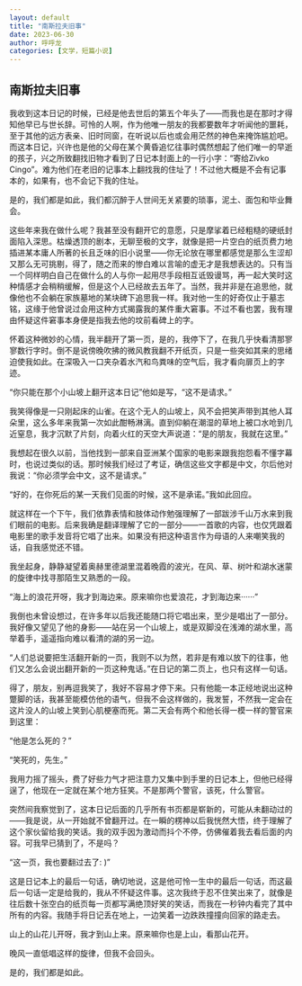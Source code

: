 ```yaml
---
layout: default
title: "南斯拉夫旧事"
date: 2023-06-30
author: 呼呼龙
categories: [文学，短篇小说]
---
```


## 南斯拉夫旧事

我收到这本日记的时候，已经是他去世后的第五个年头了——而我也是在那时才得知他早已与世长辞。可怜的人啊，作为他唯一朋友的我都要数年才听闻他的噩耗，至于其他的远方表亲、旧时同窗，在听说以后也或会用茫然的神色来掩饰尴尬吧。而这本日记，兴许也是他的父母在某个黄昏追忆往事时偶然想起了他们唯一的早逝的孩子，兴之所致翻找旧物才看到了日记本封面上的一行小字：“寄给Zivko Cingo”。难为他们在老旧的记事本上翻找我的住址了！不过他大概是不会有记事本的，如果有，也不会记下我的住址。

是的，我们都是如此，我们都沉醉于人世间无关紧要的琐事，泥土、面包和毕业舞会。

这些年来我在做什么呢？我甚至没有翻开它的意愿，只是摩挲着已经粗糙的硬纸封面陷入深思。枯燥透顶的剧本，无聊至极的文字，就像是把一片空白的纸页费力地插进某本庸人所著的长且乏味的旧小说里——你无论放在哪里都感觉是那么生涩却又那么无可挑剔，得了，随之而来的惨白难以言喻的虚无才是我想表达的。只有当一个同样明白自己在做什么的人与你一起用尽手段相互诋毁谩骂，再一起大笑时这种情感才会稍稍缓解，但是这个人已经故去五年了。当然，我并非是在追思他，就像他也不会躺在家族墓地的某块碑下追思我一样。我对他一生的好奇仅止于墓志铭，这缘于他曾说过会用这种方式揭露我的某件重大窘事。不过不看也罢，我有理由怀疑这件窘事本身便是指我去他的坟前看碑上的字。

怀着这种微妙的心情，我半翻开了第一页，是的，我停下了，在我几乎快看清那寥寥数行字时。倒不是说傍晚吹拂的微风教我翻不开纸页，只是一些突如其来的思绪迫使我如此。在深吸入一口夹杂着水汽和鸟粪味的空气后，我才看向扉页上的字迹。

“你只能在那个小山坡上翻开这本日记”他如是写，“这不是请求。”

我笑得像是一只刚起床的山雀。在这个无人的山坡上，风不会把笑声带到其他人耳朵里，这么多年来我第一次如此酣畅淋漓。直到仰躺在潮湿的草地上被口水呛到几近窒息，我才沉默了片刻，向着火红的天空大声说道：“是的朋友，我就在这里。”

我想起在很久以前，当他找到一部来自亚洲某个国家的电影来跟我抱怨看不懂字幕时，也说过类似的话。那时候我们经过了考证，确信这些文字都是中文，尔后他对我说：“你必须学会中文，这不是请求。”

“好的，在你死后的某一天我们见面的时候，这不是承诺。”我如此回应。

就这样在一个下午，我们依靠表情和肢体动作勉强理解了一部跋涉千山万水来到我们眼前的电影。后来我确是翻译理解了它的一部分——一首歌的内容，也仅凭跟着电影里的歌手发音将它唱了出来。如果没有把这种语言作为母语的人来嘲笑我的话，自我感觉还不错。

我坐起身，静静凝望着奥赫里德湖里混着晚霞的波光，在风、草、树叶和湖水迷蒙的旋律中找寻那陌生又熟悉的一段。

“海上的浪花开呀，我才到海边来。原来嘛你也爱浪花，才到海边来······”

我倒也未曾设想过，在许多年以后我还能随口将它唱出来，至少是唱出了一部分。我好像又望见了他的身影——站在另一个山坡上，或是双脚没在浅滩的湖水里，高举着手，遥遥指向难以看清的湖的另一边。

“人们总说要把生活翻开新的一页，我则不以为然，若非是有难以放下的往事，他们又怎么会说出翻开新的一页这种鬼话。”在日记的第二页上，也只有这样一句话。

得了，朋友，别再逗我笑了，我好不容易才停下来。只有他能一本正经地说出这种蹩脚的话，我甚至能模仿他的语气，但我不会这样做的，我发誓，不然我一定会在这片没人的山坡上笑到心肌梗塞而死。第二天会有两个和他长得一模一样的警官来到这里：

“他是怎么死的？”

“笑死的，先生。”

我用力摇了摇头，费了好些力气才把注意力又集中到手里的日记本上，但他已经得逞了，他现在一定就在某个地方狂笑。不是那两个警官，该死，什么警官。

突然间我察觉到了，这本日记后面的几乎所有书页都是崭新的，可能从未翻动过的——我是说，从一开始就不曾翻开过。在一瞬的楞神以后我恍然大悟，终于理解了这个家伙留给我的笑话。我的双手因为激动而抖个不停，仿佛催着我去看后面的内容。可我早已猜到了，不是吗？

“这一页，我也要翻过去了: )”

这是日记本上的最后一句话，确切地说，这是他可怜一生中的最后一句话，而这最后一句话一定是给我的，我从不怀疑这件事。这次我终于忍不住笑出来了，就像是往后数十张空白的纸页每一页都写满绝顶好笑的笑话，而我在一秒钟内看完了其中所有的内容。我随手将日记丢在地上，一边笑着一边跌跌撞撞向回家的路走去。

山上的山花儿开呀，我才到山上来。原来嘛你也是上山，看那山花开。

晚风一直低唱这样的旋律，但我不会回头。

是的，我们都是如此。
